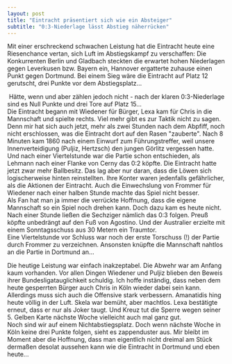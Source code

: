 ```yaml
---
layout: post
title: "Eintracht präsentiert sich wie ein Absteiger"
subtitle: "0:3-Niederlage lässt Abstieg näherrücken"
---
```


Mit einer erschreckend schwachen Leistung hat die Eintracht heute eine Riesenchance vertan, sich Luft im Abstiegskampf zu verschaffen: Die Konkurrenten Berlin und Gladbach steckten die erwartet hohen Niederlagen gegen Leverkusen bzw. Bayern ein, Hannover ergatterte zuhause einen Punkt gegen Dortmund. Bei einem Sieg wäre die Eintracht auf Platz 12 gerutscht, drei Punkte vor dem Abstiegsplatz...

 Hätte, wenn und aber zählen jedoch nicht - nach der klaren 0:3-Niederlage sind es Null Punkte und drei Tore auf Platz 15...  
Die Eintracht begann mit Wiedener für Bürger, Lexa kam für Chris in die Mannschaft und spielte rechts. Viel mehr gibt es zur Taktik nicht zu sagen. Denn mir hat sich auch jetzt, mehr als zwei Stunden nach dem Abpfiff, noch nicht erschlossen, was die Eintracht dort auf den Rasen "zauberte". Nach 8 Minuten kam 1860 nach einem Einwurf zum Führungstreffer, weil unsere Innenverteidigung (Puljiz, Hertzsch) den jungen Görlitz vergessen hatte. Und nach einer Viertelstunde war die Partie schon entschieden, als Lehmann nach einer Flanke von Cerny das 0:2 köpfte. Die Eintracht hatte jetzt zwar mehr Ballbesitz. Das lag aber nur daran, dass die Löwen sich logischerweise hinten reinstellten. Ihre Konter waren jedenfalls gefährlicher, als die Aktionen der Eintracht. Auch die Einwechslung von Frommer für Wiedener nach einer halben Stunde machte das Spiel nicht besser.  
Als Fan hat man ja immer die verrückte Hoffnung, dass die eigene Mannschaft so ein Spiel noch drehen kann. Doch dazu kam es heute nicht. Nach einer Stunde ließen die Sechziger nämlich das 0:3 folgen. Preuß köpfte unbedrängt auf den Fuß von Agostino. Und der Australier erzielte mit einem Sonntagsschuss aus 30 Metern ein Traumtor.  
Eine Viertelstunde vor Schluss war noch der erste Torschuss (!) der Partie durch Frommer zu verzeichnen. Ansonsten knüpfte die Mannschaft nahtlos an die Partie in Dortmund an...  
  
Die heutige Leistung war einfach inakzeptabel. Die Abwehr war am Anfang kaum vorhanden. Vor allen Dingen Wiedener und Puljiz blieben den Beweis ihrer Bundesligatauglichkeit schuldig. Ich hoffe inständig, dass neben dem heute gesperrten Bürger auch Chris in Köln wieder dabei sein kann. Allerdings muss sich auch die Offensive stark verbessern. Amanatidis hing heute völlig in der Luft. Skela war bemüht, aber machtlos. Lexa bestätigte erneut, dass er nur als Joker taugt. Und Kreuz tut die Sperre wegen seiner 5. Gelben Karte nächste Woche vielleicht auch mal ganz gut.  
Noch sind wir auf einem Nichtabstiegsplatz. Doch wenn nächste Woche in Köln keine drei Punkte folgen, sieht es zappenduster aus. Mir bleibt im Moment aber die Hoffnung, dass man eigentlich nicht dreimal am Stück dermaßen desolat aussehen kann wie die Eintracht in Dortmund und eben heute...
